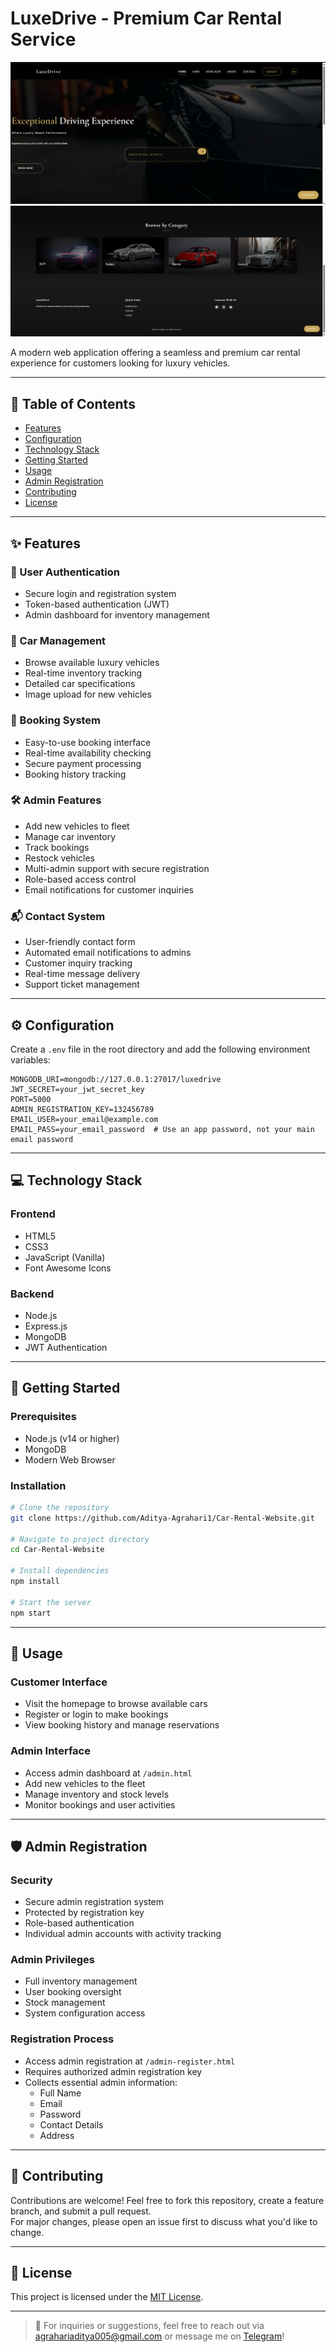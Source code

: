 # LuxeDrive - Premium Car Rental Service

![LuxeDrive Preview](./images/HomePage.png)
![LuxeDrive Preview](./images/homepagebottom.png)

A modern web application offering a seamless and premium car rental experience for customers looking for luxury vehicles.

---

## 📑 Table of Contents

- [Features](https://github.com/Aditya-Agrahari1/Car-Rental-Website/blob/main/README.md#-features)
- [Configuration](https://github.com/Aditya-Agrahari1/Car-Rental-Website/blob/main/README.md#%EF%B8%8F-configuration)
- [Technology Stack](https://github.com/Aditya-Agrahari1/Car-Rental-Website/blob/main/README.md#-technology-stack)
- [Getting Started](https://github.com/Aditya-Agrahari1/Car-Rental-Website/blob/main/README.md#-getting-started)
- [Usage](https://github.com/Aditya-Agrahari1/Car-Rental-Website/blob/main/README.md#-usage)
- [Admin Registration](https://github.com/Aditya-Agrahari1/Car-Rental-Website/blob/main/README.md#%EF%B8%8F-admin-registration)
- [Contributing](https://github.com/Aditya-Agrahari1/Car-Rental-Website/blob/main/README.md#-contributing)
- [License](https://github.com/Aditya-Agrahari1/Car-Rental-Website/blob/main/README.md#-license)

---

## ✨ Features

### 🔐 User Authentication
- Secure login and registration system
- Token-based authentication (JWT)
- Admin dashboard for inventory management

### 🚗 Car Management
- Browse available luxury vehicles
- Real-time inventory tracking
- Detailed car specifications
- Image upload for new vehicles

### 📅 Booking System
- Easy-to-use booking interface
- Real-time availability checking
- Secure payment processing
- Booking history tracking

### 🛠️ Admin Features
- Add new vehicles to fleet
- Manage car inventory
- Track bookings
- Restock vehicles
- Multi-admin support with secure registration
- Role-based access control
- Email notifications for customer inquiries

### 📬 Contact System
- User-friendly contact form
- Automated email notifications to admins
- Customer inquiry tracking
- Real-time message delivery
- Support ticket management

---

## ⚙️ Configuration

Create a `.env` file in the root directory and add the following environment variables:

```plaintext
MONGODB_URI=mongodb://127.0.0.1:27017/luxedrive
JWT_SECRET=your_jwt_secret_key
PORT=5000
ADMIN_REGISTRATION_KEY=132456789
EMAIL_USER=your_email@example.com
EMAIL_PASS=your_email_password  # Use an app password, not your main email password
```

---

## 💻 Technology Stack

### Frontend
- HTML5
- CSS3
- JavaScript (Vanilla)
- Font Awesome Icons

### Backend
- Node.js
- Express.js
- MongoDB
- JWT Authentication

---

## 🚀 Getting Started

### Prerequisites
- Node.js (v14 or higher)
- MongoDB
- Modern Web Browser

### Installation

```bash
# Clone the repository
git clone https://github.com/Aditya-Agrahari1/Car-Rental-Website.git

# Navigate to project directory
cd Car-Rental-Website

# Install dependencies
npm install

# Start the server
npm start
```

---

## 👥 Usage

### Customer Interface
- Visit the homepage to browse available cars
- Register or login to make bookings
- View booking history and manage reservations

### Admin Interface
- Access admin dashboard at `/admin.html`
- Add new vehicles to the fleet
- Manage inventory and stock levels
- Monitor bookings and user activities

---

## 🛡️ Admin Registration

### Security
- Secure admin registration system
- Protected by registration key
- Role-based authentication
- Individual admin accounts with activity tracking

### Admin Privileges
- Full inventory management
- User booking oversight
- Stock management
- System configuration access

### Registration Process
- Access admin registration at `/admin-register.html`
- Requires authorized admin registration key
- Collects essential admin information:
  - Full Name
  - Email
  - Password
  - Contact Details
  - Address

---

## 🤝 Contributing

Contributions are welcome! Feel free to fork this repository, create a feature branch, and submit a pull request.  
For major changes, please open an issue first to discuss what you'd like to change.

---

## 📄 License

This project is licensed under the [MIT License](LICENSE).

---

> 💬 For inquiries or suggestions, feel free to reach out via [agrahariaditya005@gmail.com](mailto:agrahariaditya005@gmail.com) or message me on [Telegram](https://t.me/xKiteretsu)!

